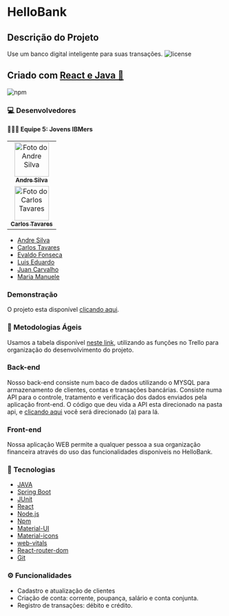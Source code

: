 # HelloBank

## Descrição do Projeto

Use um banco digital inteligente para suas transações.   <img alt="license" src="https://img.shields.io/npm/l/m?color=blue&style=plastic" /> 
## Criado com [React e Java 🔗](https://pt-br.reactjs.org/) 
<img alt="npm" src="https://img.shields.io/npm/v/node?color=blue&logo=Node.js&logoColor=dark%20green">

### 💻 Desenvolvedores

#### 👨🏻‍💻 Equipe 5: Jovens IBMers

<table>
  <tr>
    <td align="center">
      <a href="https://github.com/WhoisAndreoli">
        <img src="https://avatars.githubusercontent.com/u/78062867?v=4" width="80px;" alt="Foto do Andre Silva"/><br>
        <sub>
          <b>Andre Silva</b>
        </sub>
      </a>
    </td>
    </tr>
  <tr>
    <td align="center">
    </a>
      <a href="https://github.com/carlostsa10">
        <img src="https://avatars.githubusercontent.com/u/92460525?v=4" width="80px;" alt="Foto do Carlos Tavares"/><br>
        <sub>
          <b>Carlos Tavares</b>
        </sub>
     </td>
      </tr>

  
</table>

  - [Andre Silva]()
  - [Carlos Tavares]()
  - [Evaldo Fonseca](https://github.com/evaldovisk)
  - [Luis Eduardo](https://github.com/TCLxEdu17)
  - [Juan Carvalho](https://github.com/jsuisjuan)
  - [Maria Manuele](https://github.com/ManueleLima)

### Demonstração

O projeto esta disponível [clicando aqui](https://hellobank-jovensibmers.vercel.app/).

### 📑 Metodologias Ágeis 

Usamos a tabela disponível [neste link](https://trello.com/b/Xkl1XdwH/kanban-quadro-modelo), utilizando as funções no Trello para organização do desenvolvimento do projeto.

### Back-end

Nosso back-end consiste num baco de dados utilizando o MYSQL para armazenamento de clientes, contas e transações bancárias. Consiste numa API para o controle, tratamento e verificação dos dados enviados pela aplicação front-end.
    O código que deu vida a API esta direcionado na pasta api, e [clicando aqui](https://github.com/HelloBankProject/desafio-final-ibm-grupo-5/tree/main/api) você será direcionado (a) para lá.
    
### Front-end
<p>Nossa aplicação WEB permite a qualquer pessoa a sua organização financeira através do uso das funcionalidades disponiveis no HelloBank.</p>

### 🚀 Tecnologias

- [JAVA](https://www.java.com)
- [Spring Boot](https://spring.io/projects/spring-boot)
- [JUnit](https://junit.org/junit5/)
- [React](https://pt-br.reactjs.org/)
- [Node.js](https://nodejs.org/en/)
- [Npm](https://www.npmjs.com/)
- [Material-UI](https://material-ui.com/)
- [Material-icons](https://material-ui.com/icons/)
- [web-vitals](https://web.dev/learn/)
- [React-router-dom](https://reacttraining.com/react-router/web/guides/quick-start)
- [Git](https://git-scm.com/)

### ⚙️ Funcionalidades
- Cadastro e atualização de clientes
- Criação de conta: corrente, poupança, salário e conta conjunta.
- Registro de transações: débito e crédito.

